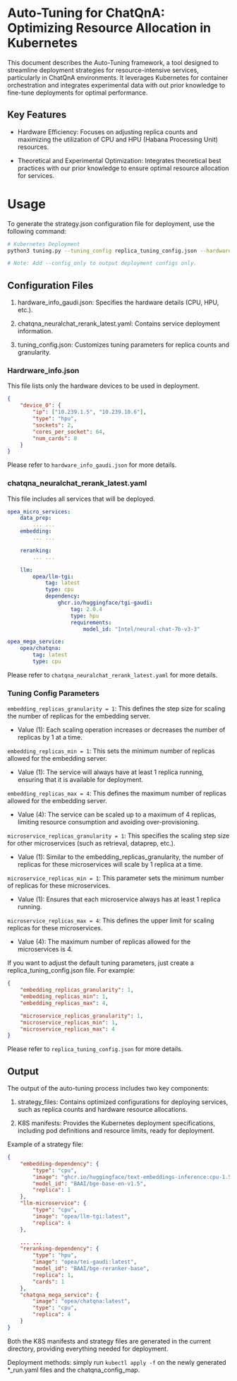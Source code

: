# Auto-Tuning for ChatQnA: Optimizing Resource Allocation in Kubernetes

This document describes the Auto-Tuning framework, a tool designed to streamline deployment strategies for resource-intensive services, particularly in ChatQnA environments. It leverages Kubernetes for container orchestration and integrates experimental data with out prior knowledge to fine-tune deployments for optimal performance.

## Key Features
* Hardware Efficiency: Focuses on adjusting replica counts and maximizing the utilization of CPU and HPU (Habana Processing Unit) resources.

* Theoretical and Experimental Optimization: Integrates theoretical best practices with our prior knowledge to ensure optimal resource allocation for services.

# Usage

To generate the strategy.json configuration file for deployment, use the following command:


```bash
# Kubernetes Deployment
python3 tuning.py --tuning_config replica_tuning_config.json --hardware_info hardware_info_gaudi.json --service_info chatqna_neuralchat_rerank_latest.yaml

# Note: Add --config_only to output deployment configs only.
```

## Configuration Files
1. hardware_info_gaudi.json: Specifies the hardware details (CPU, HPU, etc.).

2. chatqna_neuralchat_rerank_latest.yaml: Contains service deployment information.

3. tuning_config.json: Customizes tuning parameters for replica counts and granularity.

### Hardrware_info.json 
This file lists only the hardware devices to be used in deployment.

```json
{
    "device_0": {
        "ip": ["10.239.1.5", "10.239.10.6"],
        "type": "hpu",
        "sockets": 2,
        "cores_per_socket": 64,
        "num_cards": 8
    }
}
```
Please refer to `hardware_info_gaudi.json` for more details.

### chatqna_neuralchat_rerank_latest.yaml
This file includes all services that will be deployed.
```yaml
opea_micro_services:
    data_prep:
        ... ...
    embedding:
        ... ...

    reranking:
        ... ...

    llm:
        opea/llm-tgi:
            tag: latest
            type: cpu
            dependency:
                ghcr.io/huggingface/tgi-gaudi:
                    tag: 2.0.4
                    type: hpu
                    requirements:
                        model_id: "Intel/neural-chat-7b-v3-3"

opea_mega_service:
    opea/chatqna:
        tag: latest
        type: cpu
```
Please refer to `chatqna_neuralchat_rerank_latest.yaml` for more details.

### Tuning Config Parameters

`embedding_replicas_granularity = 1`: This defines the step size for scaling the number of replicas for the embedding server.
* Value (1): Each scaling operation increases or decreases the number of replicas by 1 at a time.

`embedding_replicas_min = 1`: This sets the minimum number of replicas allowed for the embedding server.
* Value (1): The service will always have at least 1 replica running, ensuring that it is available for deployment.

`embedding_replicas_max = 4`: This defines the maximum number of replicas allowed for the embedding server.
* Value (4): The service can be scaled up to a maximum of 4 replicas, limiting resource consumption and avoiding over-provisioning.

`microservice_replicas_granularity = 1`: This specifies the scaling step size for other microservices (such as retrieval, dataprep, etc.).
* Value (1): Similar to the embedding_replicas_granularity, the number of replicas for these microservices will scale by 1 replica at a time.

`microservice_replicas_min = 1`: This parameter sets the minimum number of replicas for these microservices.
* Value (1): Ensures that each microservice always has at least 1 replica running.

`microservice_replicas_max = 4`: This defines the upper limit for scaling replicas for these microservices.
* Value (4): The maximum number of replicas allowed for the microservices is 4.


If you want to adjust the default tuning parameters, just create a replica_tuning_config.json file. For example:

```json
{
    "embedding_replicas_granularity": 1,
    "embedding_replicas_min": 1,
    "embedding_replicas_max": 4,

    "microservice_replicas_granularity": 1,
    "microservice_replicas_min": 1,
    "microservice_replicas_max": 4
}
```
Please refer to `replica_tuning_config.json` for more details.

## Output

The output of the auto-tuning process includes two key components: 
1. strategy_files: Contains optimized configurations for deploying services, such as replica counts and hardware resource allocations.

2. K8S manifests: Provides the Kubernetes deployment specifications, including pod definitions and resource limits, ready for deployment.

Example of a strategy file:
```json
{
    "embedding-dependency": {
        "type": "cpu",
        "image": "ghcr.io/huggingface/text-embeddings-inference:cpu-1.5",
        "model_id": "BAAI/bge-base-en-v1.5",
        "replica": 1
    },
    "llm-microservice": {
        "type": "cpu",
        "image": "opea/llm-tgi:latest",
        "replica": 4
    },

    ... ...
    "reranking-dependency": {
        "type": "hpu",
        "image": "opea/tei-gaudi:latest",
        "model_id": "BAAI/bge-reranker-base",
        "replica": 1,
        "cards": 1
    },
    "chatqna_mega_service": {
        "image": "opea/chatqna:latest",
        "type": "cpu",
        "replica": 4
    }
}
```

Both the K8S manifests and strategy files are generated in the current directory, providing everything needed for deployment.

Deployment methods: simply run `kubectl apply -f` on the newly generated *_run.yaml files and the chatqna_config_map.

